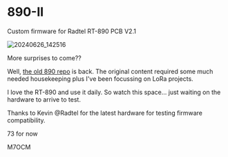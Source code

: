 # 890-II
Custom firmware for Radtel RT-890 PCB V2.1

![20240626_142516](https://github.com/M7OCM/890-II/assets/128899149/f7a9689f-a8c9-48a4-a1f4-a8d683bb8f6f)


More surprises to come??

Well, [the old 890 repo](https://github.com/M7OCM/890) is back. The original content required some much needed housekeeping plus I've been focussing on LoRa projects.

I love the RT-890 and use it daily. So watch this space... just waiting on the hardware to arrive to test.

Thanks to Kevin @Radtel for the latest hardware for testing firmware compatibility.

73 for now

M7OCM
